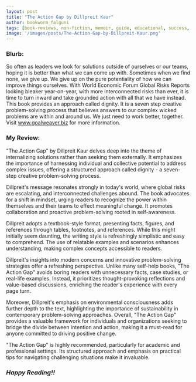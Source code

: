```yaml
---
layout: post
title: "The Action Gap by Dillpreit Kaur"
author: bookworm_falguni
tags: [book-reviews, non-fiction, memoir, guide, educational, success, personality, corporate, business, career]
image: '/images/posts/The-Action-Gap-by-Dillpreit-Kaur.png'
---
```


### **Blurb:**
So often as leaders we look for solutions outside of ourselves or our teams, hoping it is better than what we can come up with. Sometimes when we find none, we give up. We give up on the pure potentiality of how we can improve things ourselves. With World Economic Forum Global Risks Reports looking bleaker year-on-year, with more interconnected risks than ever, it is time to turn inward and take grounded action with all that we have instead. This book provides an approach called dignity. It is a seven step creative problem-solving process that believes answers to our complex wicked problems are within and around us. We just need to work better, together. Visit www.goalweaver.biz for more information. 

### **My Review:**
"The Action Gap" by Dillpreit Kaur delves deep into the theme of internalizing solutions rather than seeking them externally. It emphasizes the importance of harnessing individual and collective potential to address complex issues, offering a structured approach called dignity - a seven-step creative problem-solving process.

Dillpreit's message resonates strongly in today's world, where global risks are escalating, and interconnected challenges abound. The book advocates for a shift in mindset, urging readers to recognize the power within themselves and their teams to effect meaningful change. It promotes collaboration and proactive problem-solving rooted in self-awareness.

Dillpreit adopts a textbook-style format, presenting facts, figures, and references through tables, footnotes, and references. While this might initially seem daunting, the writing style is refreshingly simplistic and easy to comprehend. The use of relatable examples and scenarios enhances understanding, making complex concepts accessible to readers.

Dillpreit's insights into modern concerns and innovative problem-solving strategies offer a refreshing perspective. Unlike many self-help books, "The Action Gap" avoids boring readers with unnecessary facts, case studies, or real-life examples. Instead, it prioritizes thought-provoking reflections and value-based discussions, enriching the reader's experience with every page turn.

Moreover, Dillpreit's emphasis on environmental consciousness adds further depth to the text, highlighting the importance of sustainability in contemporary problem-solving approaches. Overall, "The Action Gap" provides a valuable framework for individuals and organizations seeking to bridge the divide between intention and action, making it a must-read for anyone committed to driving positive change.

"The Action Gap" is highly recommended, particularly for academic and professional settings. Its structured approach and emphasis on practical tips for navigating challenging situations make it invaluable. 

### ***Happy Reading!!***
